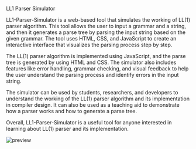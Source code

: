 LL1 Parser Simulator

LL1-Parser-Simulator is a web-based tool that simulates the working of LL(1) parser algorithm. This tool allows the user to input a grammar and a string, and then it generates a parse tree by parsing the input string based on the given grammar. The tool uses HTML, CSS, and JavaScript to create an interactive interface that visualizes the parsing process step by step. 

The LL(1) parser algorithm is implemented using JavaScript, and the parse tree is generated by using HTML and CSS. The simulator also includes features like error handling, grammar checking, and visual feedback to help the user understand the parsing process and identify errors in the input string. 

The simulator can be used by students, researchers, and developers to understand the working of the LL(1) parser algorithm and its implementation in compiler design. It can also be used as a teaching aid to demonstrate how a parser works and how to generate a parse tree. 

Overall, LL1-Parser-Simulator is a useful tool for anyone interested in learning about LL(1) parser and its implementation.

![preview](https://user-images.githubusercontent.com/69889418/227200252-cc91e28b-ddd9-46f0-880c-dfacf46243b6.png) 
